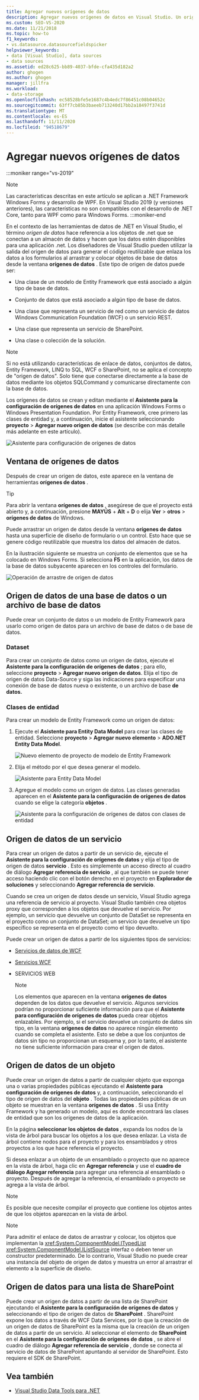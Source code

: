 ```yaml
---
title: Agregar nuevos orígenes de datos
description: Agregar nuevos orígenes de datos en Visual Studio. Un origen de datos es un objeto .NET que se conecta a un almacén de datos y pone los datos a disposición de una aplicación .NET.
ms.custom: SEO-VS-2020
ms.date: 11/21/2018
ms.topic: how-to
f1_keywords:
- vs.datasource.datasourcefieldspicker
helpviewer_keywords:
- data [Visual Studio], data sources
- data sources
ms.assetid: ed28c625-bb89-4037-bfde-cfa435d182a2
author: ghogen
ms.author: ghogen
manager: jillfra
ms.workload:
- data-storage
ms.openlocfilehash: ec58528bfe5e1687c4b4edc7f86451c08b04652c
ms.sourcegitcommit: 63ff7cb85b3baeeb713240d17bb2a18497f3741d
ms.translationtype: MT
ms.contentlocale: es-ES
ms.lasthandoff: 11/11/2020
ms.locfileid: "94518679"
---
```

# <a name="add-new-data-sources"></a>Agregar nuevos orígenes de datos

:::moniker range="vs-2019"
> [!NOTE]
> Las características descritas en este artículo se aplican a .NET Framework Windows Forms y desarrollo de WPF. En Visual Studio 2019 (y versiones anteriores), las características no son compatibles con el desarrollo de .NET Core, tanto para WPF como para Windows Forms.
:::moniker-end

En el contexto de las herramientas de datos de .NET en Visual Studio, el término *origen de datos* hace referencia a los objetos de .net que se conectan a un almacén de datos y hacen que los datos estén disponibles para una aplicación .net. Los diseñadores de Visual Studio pueden utilizar la salida del origen de datos para generar el código reutilizable que enlaza los datos a los formularios al arrastrar y colocar objetos de base de datos desde la ventana **orígenes de datos** . Este tipo de origen de datos puede ser:

- Una clase de un modelo de Entity Framework que está asociado a algún tipo de base de datos.

- Conjunto de datos que está asociado a algún tipo de base de datos.

- Una clase que representa un servicio de red como un servicio de datos Windows Communication Foundation (WCF) o un servicio REST.

- Una clase que representa un servicio de SharePoint.

- Una clase o colección de la solución.

> [!NOTE]
> Si no está utilizando características de enlace de datos, conjuntos de datos, Entity Framework, LINQ to SQL, WCF o SharePoint, no se aplica el concepto de "origen de datos". Solo tiene que conectarse directamente a la base de datos mediante los objetos SQLCommand y comunicarse directamente con la base de datos.

Los orígenes de datos se crean y editan mediante el **Asistente para la configuración de orígenes de datos** en una aplicación Windows Forms o Windows Presentation Foundation. Por Entity Framework, cree primero las clases de entidad y, a continuación, inicie el asistente seleccionando **proyecto**  >  **Agregar nuevo origen de datos** (se describe con más detalle más adelante en este artículo).

![Asistente para configuración de orígenes de datos](../data-tools/media/data-source-configuration-wizard.png)

## <a name="data-sources-window"></a>Ventana de orígenes de datos

Después de crear un origen de datos, este aparece en la ventana de herramientas **orígenes de datos** .

> [!TIP]
> Para abrir la ventana **orígenes de datos** , asegúrese de que el proyecto está abierto y, a continuación, presione **MAYÚS** + **Alt** + **D** o elija **Ver**  >  **otros**  >  **orígenes de datos** de Windows.

Puede arrastrar un origen de datos desde la ventana **orígenes de datos** hasta una superficie de diseño de formulario o un control. Esto hace que se genere código reutilizable que muestra los datos del almacén de datos.

En la ilustración siguiente se muestra un conjunto de elementos que se ha colocado en Windows Forms. Si selecciona **F5** en la aplicación, los datos de la base de datos subyacente aparecen en los controles del formulario.

![Operación de arrastre de origen de datos](../data-tools/media/raddata-data-source-drag-operation.png)

## <a name="data-source-for-a-database-or-a-database-file"></a>Origen de datos de una base de datos o un archivo de base de datos

Puede crear un conjunto de datos o un modelo de Entity Framework para usarlo como origen de datos para un archivo de base de datos o de base de datos.

### <a name="dataset"></a>Dataset

Para crear un conjunto de datos como un origen de datos, ejecute el **Asistente para la configuración de orígenes de datos** ; para ello, seleccione **proyecto**  >  **Agregar nuevo origen de datos**. Elija el tipo de origen de datos Data-Source y siga las indicaciones para especificar una conexión de base de datos nueva o existente, o un archivo de base **de datos.**

### <a name="entity-classes"></a>Clases de entidad

Para crear un modelo de Entity Framework como un origen de datos:

1. Ejecute el **Asistente para Entity Data Model** para crear las clases de entidad. Seleccione **proyecto**  >  **Agregar nuevo elemento**  >  **ADO.NET Entity Data Model**.

   ![Nuevo elemento de proyecto de modelo de Entity Framework](../data-tools/media/raddata-new-entity-framework-model-project-item.png)

1. Elija el método por el que desea generar el modelo.

   ![Asistente para Entity Data Model](../data-tools/media/raddata-entity-data-model-wizard.png)

1. Agregue el modelo como un origen de datos. Las clases generadas aparecen en el **Asistente para la configuración de orígenes de datos** cuando se elige la categoría **objetos** .

   ![Asistente para la configuración de orígenes de datos con clases de entidad](../data-tools/media/raddata-data-source-configuration-wizard-with-entity-classes.png)

## <a name="data-source-for-a-service"></a>Origen de datos de un servicio

Para crear un origen de datos a partir de un servicio de, ejecute el **Asistente para la configuración de orígenes de datos** y elija el tipo de origen de datos **servicio** . Esto es simplemente un acceso directo al cuadro de diálogo **Agregar referencia de servicio** , al que también se puede tener acceso haciendo clic con el botón derecho en el proyecto en **Explorador de soluciones** y seleccionando **Agregar referencia de servicio**.

Cuando se crea un origen de datos desde un servicio, Visual Studio agrega una referencia de servicio al proyecto. Visual Studio también crea objetos proxy que corresponden a los objetos que devuelve el servicio. Por ejemplo, un servicio que devuelve un conjunto de DataSet se representa en el proyecto como un conjunto de DataSet; un servicio que devuelve un tipo específico se representa en el proyecto como el tipo devuelto.

Puede crear un origen de datos a partir de los siguientes tipos de servicios:

- [Servicios de datos de WCF](/dotnet/framework/data/wcf/wcf-data-services-overview)

- [Servicios WCF](../data-tools/windows-communication-foundation-services-and-wcf-data-services-in-visual-studio.md)

- SERVICIOS WEB

    > [!NOTE]
    > Los elementos que aparecen en la ventana **orígenes de datos** dependen de los datos que devuelve el servicio. Algunos servicios podrían no proporcionar suficiente información para que el **Asistente para configuración de orígenes de datos** pueda crear objetos enlazables. Por ejemplo, si el servicio devuelve un conjunto de datos sin tipo, en la ventana **orígenes de datos** no aparece ningún elemento cuando se completa el asistente. Esto se debe a que los conjuntos de datos sin tipo no proporcionan un esquema y, por lo tanto, el asistente no tiene suficiente información para crear el origen de datos.

## <a name="data-source-for-an-object"></a>Origen de datos de un objeto

Puede crear un origen de datos a partir de cualquier objeto que exponga una o varias propiedades públicas ejecutando el **Asistente para configuración de orígenes de datos** y, a continuación, seleccionando el tipo de origen de datos del **objeto** . Todas las propiedades públicas de un objeto se muestran en la ventana **orígenes de datos** . Si usa Entity Framework y ha generado un modelo, aquí es donde encontrará las clases de entidad que son los orígenes de datos de la aplicación.

En la página **seleccionar los objetos de datos** , expanda los nodos de la vista de árbol para buscar los objetos a los que desea enlazar. La vista de árbol contiene nodos para el proyecto y para los ensamblados y otros proyectos a los que hace referencia el proyecto.

Si desea enlazar a un objeto de un ensamblado o proyecto que no aparece en la vista de árbol, haga clic en **Agregar referencia** y use el **cuadro de diálogo Agregar referencia** para agregar una referencia al ensamblado o proyecto. Después de agregar la referencia, el ensamblado o proyecto se agrega a la vista de árbol.

> [!NOTE]
> Es posible que necesite compilar el proyecto que contiene los objetos antes de que los objetos aparezcan en la vista de árbol.

> [!NOTE]
> Para admitir el enlace de datos de arrastrar y colocar, los objetos que implementan la <xref:System.ComponentModel.ITypedList> <xref:System.ComponentModel.IListSource> interfaz o deben tener un constructor predeterminado. De lo contrario, Visual Studio no puede crear una instancia del objeto de origen de datos y muestra un error al arrastrar el elemento a la superficie de diseño.

## <a name="data-source-for-a-sharepoint-list"></a>Origen de datos para una lista de SharePoint

Puede crear un origen de datos a partir de una lista de SharePoint ejecutando el **Asistente para la configuración de orígenes de datos** y seleccionando el tipo de origen de datos de **SharePoint** . SharePoint expone los datos a través de WCF Data Services, por lo que la creación de un origen de datos de SharePoint es la misma que la creación de un origen de datos a partir de un servicio. Al seleccionar el elemento de **SharePoint** en el **Asistente para la configuración de orígenes de datos** , se abre el cuadro de diálogo **Agregar referencia de servicio** , donde se conecta al servicio de datos de SharePoint apuntando al servidor de SharePoint. Esto requiere el SDK de SharePoint.

## <a name="see-also"></a>Vea también

- [Visual Studio Data Tools para .NET](../data-tools/visual-studio-data-tools-for-dotnet.md)
